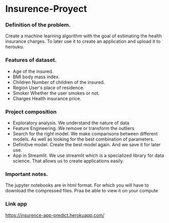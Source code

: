 # Insurence-Proyect

### Definition of the problem.

Create a machine learning algorithm with the goal of estimating the health insurance charges.
To later use it to create an application and upload it to herouku.

### Features of dataset.

* Age  of the insured.
* BMI  body mass index.
* Children  Number of children of the insured.
* Region User's place of residence.
* Smoker  Whether the user smokes or not.
* Charges  Health insurance price.


### Project composition


* Exploratory analysis.    We understand the nature of data
* Feature Engineering.     We remove or transform the outliers
* Search for the right model.   We make comparisons between different models. As well as looking for the best combination of parameters.
* Definitive model.   Create the best model again. And we save it for later use.
* App in  Streamlit.  We use streamlit which is a specialized library for data science. That allows us to create applications easily.


### Important notes.

The jupyter notebooks are in html format. For which you will have to download the compressed files. Praa be able to view it on your compute

### Link app

https://insurence-app-predict.herokuapp.com/
